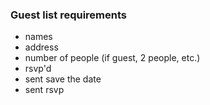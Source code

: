 ### Guest list requirements
* names
* address
* number of people (if guest, 2 people, etc.)
* rsvp'd
* sent save the date
* sent rsvp


